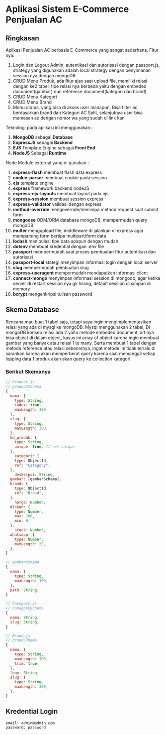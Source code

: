 # Aplikasi Sistem E-Commerce Penjualan AC

## Ringkasan
Aplikasi Penjualan AC berbasis E-Commerce yang sangat sederhana.
Fitur nya:
1. Login dan Logout Admin, autentikasi dan autorisasi dengan passport.js, strategy yang digunakan adalah local strategy dengan penyimanan session nya dengan mongoDB
2. CRUD Menu Produk, ada fitur ajax saat upload file, memiliki relasi dengan ke2 tabel, tipe relasi nya berbeda yaitu dengan embeded document(gambar) dan reference document(kategori dan brand)
3. CRUD Menu Kategori
4. CRUD Menu Brand
5. Menu utama, yang bisa di akses user manapun, Bisa filter ac berdasarkan brand dan Kategori AC Split, selanjutnya user bisa memesan ac dengan nomor wa yang sudah di link kan

Teknologi pada aplikasi ini menggunakan :
1. **MongoDB** sebagai **Database**
2. **ExpressJS** sebagai **Backend**
3. **EJS** Template Engine sebagai **Front End**
4. **NodeJS** Sebagai **Runtime**

Node Module external yang di gunakan :
1. **express-flash** membuat flash data express
2. **cookie-parser** membuat cookie pada session
3. **ejs** template engine
4. **express** framework backend nodeJS
5. **express-ejs-layouts** membuat layout pada ejs
6. **express-session** membuat session express
7. **express-validator** validasi dengan express
8. **method-override** mengoverride/menimpa method request saat submit form
9. **mongoose** ODM/ORM database mongoDB, mempermudah query mongoDB
10. **multer** mengupload file, middleware di jalankan di express agar memparsing form bertipa multipart/form data
11. **lodash** manipulasi tipe data apapun dengan mudah
12. **dotenv** membuat kredential dengan .env file
13. **passport** mempermudah saat proses pembuatan fitur autentikasi dan autorisasi
14. **passport-local** stategi menyimpan informasi login dengan local server
15. **slug** mempermudah pembuatan slug
16. **express-useragent** mempermudah mendapatkan informasi client
17. **connect-mongo** menyimpan informasi session di mongodb, agar ketika server di restart session nya gk hilang, default session di simpan di memory
18. **bcrypt** mengenkripsi tulisan password


## Skema Database
Rencana mau buat 1 tabel saja, tetapi saya ingin mengimplementasikan relasi yang ada di mysql ke mongoDB. Mysql menggunakan 2 tabel, Di mongoDB konsep relasi ada 2 yaitu metode embeded document, artinya bisa object di dalam object, kasus ini array of object karena ingin membuat gambar yang banyak atau relasi 1 to many. Serta membuat 1 tabel dengan metode reference atau relasi sebenarnya, ingat metode ini tidak terlalu di sarankan karena akan memperberat query karena saat memanggil setiap lopping data 1 produk akan akan query ke collection kategori.

### Berikut Skemanya
```javascript
// Product.js
// productSchema
{
  nama: {
    type: String,
    index: true,
    maxLength: 100,
  },
  slug: {
    type: String,
    maxLength: 300,
  },
  kd_produk: {
    type: String,
    unique: true, // set unique
  },
    kategori: {
    type: ObjectId,
    ref: "Category",
  },
    deskripsi: String,
  gambar: [gambarSchema],
  brand: {
    type: ObjectId,
    ref: "Brand",
  },
    harga: Number,
  diskon: {
    type: Number,
    max: 100,
    min: 0,
  },
    stock: Number,
  whatsapp: {
    type: Number,
    maxLength: 20,
  },
}

// gambarSchema
{
  nama: {
    type: String,
    maxLength: 100,
  },
  path: String,
}

// Category.js
// categorySchema
{
  nama: String,
  slug: String,
}

// Brand.js
// brandSchema
{
  nama: {
    type: String,
    maxLength: 100,
    trim: true,
  },
  logo: String,
  slug: {
    type: String,
    maxLength: 300,
  },
}
```

## Kredential Login
```
email: admin@admin.com
password: password
```